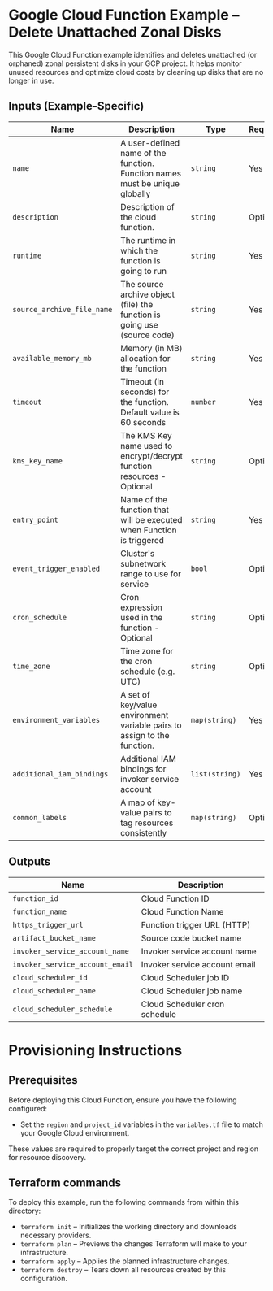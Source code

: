 
# Google Cloud Function Example – Delete Unattached Zonal Disks

This Google Cloud Function example identifies and deletes unattached (or orphaned) zonal persistent disks in your GCP project. It helps monitor unused resources and optimize cloud costs by cleaning up disks that are no longer in use.

## Inputs (Example-Specific)

| Name                       | Description                                                                 | Type          | Required |
|----------------------------|-----------------------------------------------------------------------------|---------------|----------|
| `name`                     | A user-defined name of the function. Function names must be unique globally | `string`      | Yes      |
| `description`              | Description of the cloud function.                                          | `string`      | Optional |
| `runtime`                  | The runtime in which the function is going to run                           | `string`      | Yes      |
| `source_archive_file_name` | The source archive object (file) the function is going use (source code)    | `string`      | Yes      |
| `available_memory_mb`      | Memory (in MB) allocation for the function                                  | `string`      | Yes      |
| `timeout`                  | Timeout (in seconds) for the function. Default value is 60 seconds          | `number`      | Yes      |
| `kms_key_name`             | The KMS Key name used to encrypt/decrypt function resources - Optional      | `string`      | Optional |
| `entry_point`              | Name of the function that will be executed when Function is triggered       | `string`      | Yes      |
| `event_trigger_enabled`    | Cluster's subnetwork range to use for service                               | `bool`        | Optional |
| `cron_schedule`            | Cron expression used in the function - Optional                             | `string`      | Optional |
| `time_zone`                | Time zone for the cron schedule (e.g. UTC)                                  | `string`      | Optional |
| `environment_variables`    | A set of key/value environment variable pairs to assign to the function.    | `map(string)` | Yes      |
| `additional_iam_bindings`  | Additional IAM bindings for invoker service account                         | `list(string)`| Yes      |
| `common_labels`            | A map of key-value pairs to tag resources consistently                      | `map(string)` | Optional |



## Outputs

| Name                           | Description                      |
|--------------------------------|----------------------------------|
| `function_id`                  | Cloud Function ID                |
| `function_name`                | Cloud Function Name              |
| `https_trigger_url`            | Function trigger URL (HTTP)      |
| `artifact_bucket_name`         | Source code bucket name          |
| `invoker_service_account_name` | Invoker service account name     |
| `invoker_service_account_email`| Invoker service account email    |
| `cloud_scheduler_id`           | Cloud Scheduler job ID           |
| `cloud_scheduler_name`         | Cloud Scheduler job name         |
| `cloud_scheduler_schedule`     | Cloud Scheduler cron schedule    |


# Provisioning Instructions

## Prerequisites

Before deploying this Cloud Function, ensure you have the following configured:

 - Set the `region` and `project_id` variables in the `variables.tf` file to match your Google Cloud environment.

These values are required to properly target the correct project and region for resource discovery.

## Terraform commands

To deploy this example, run the following commands from within this directory:
- `terraform init` – Initializes the working directory and downloads necessary providers.
- `terraform plan` – Previews the changes Terraform will make to your infrastructure.
- `terraform apply` – Applies the planned infrastructure changes.
- `terraform destroy` – Tears down all resources created by this configuration.